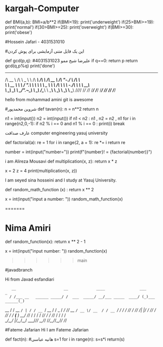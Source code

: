 # kargah-Computer
def BMI(a,b):
    BMI=a/b**2
    if(BMI<19):
        print('underweight')
    if(25>BMI>=19):
        print('normal')
    if(30>BMI>=25):
        print('overweight')
    if(BMI>=30):
        print('obese')





#Hossein Jafari - 4031531010 


#این یک فایل متنی آزمایشی برای پوش کردن





def gcd(p,q):
    #علیرضا شیخ ممو 4031531023
    if q==0: return p
    return gcd(q,p%q)
print('done')





 ______     __     __     ______     ______     ______     __    __     ______    
/\  __ \   /\ \  _ \ \   /\  ___\   /\  ___\   /\  __ \   /\ "-./  \   /\  ___\   
\ \  __ \  \ \ \/ ".\ \  \ \  __\   \ \___  \  \ \ \/\ \  \ \ \-./\ \  \ \  __\   
 \ \_\ \_\  \ \__/".~\_\  \ \_____\  \/\_____\  \ \_____\  \ \_\ \ \_\  \ \_____\ 
  \/_/\/_/   \/_/   \/_/   \/_____/   \/_____/   \/_____/   \/_/  \/_/   \/_____/ 
                                                                                  

hello from mohammad amini
git is awesome 





#شروین محمدپور
def tavan(n):
    n = n**2
    return n










n1 = int(input())
n2 = int(input())
if n1 < n2 :
    n1 , n2 = n2 , n1
for i in range(n2,0,-1):
    if n2 % i == 0 and n1 % i == 0 :
        print(i)
        break






عارف صداقت
computer engineering yasuj university 







def factorial(a):
    re = 1
    for i in range(2, a + 1):
        re *= i
    return re

number = int(input("number="))
print(f"{number}! = {factorial(number)}")


i am Alireza Mousavi
def multiplication(x, z):
    return x * z

x = 2
z = 4
print(multiplication(x, z))






I am seyed sina hosseini and I study at Yasuj University.

def random_math_function (x) :
    return x ** 2

x = int(input("input a number: "))
random_math_function(x)






=======
# Nima Amiri
def random_function(x):
    return x ** 2 - 1

x = int(input("input number: "))
random_function(x)
>>>>>>main









#javadbranch

Hi from Javad esfandiari


       __                      __             ____                ___            _ 
      / /___ __   ______ _____/ /  ___  _____/ __/___ _____  ____/ (_)___ ______(_)
 __  / / __ `/ | / / __ `/ __  /  / _ \/ ___/ /_/ __ `/ __ \/ __  / / __ `/ ___/ / 
/ /_/ / /_/ /| |/ / /_/ / /_/ /  /  __(__  ) __/ /_/ / / / / /_/ / / /_/ / /  / /  
\____/\__,_/ |___/\__,_/\__,_/   \___/____/_/  \__,_/_/ /_/\__,_/_/\__,_/_/  /_/   
 





#Fateme Jafarian
Hi I am Fateme Jafarian






def fact(n):
    #هانیه عباسی
    s=1
    for i in range(n):
        s=s*i
    return(s)
